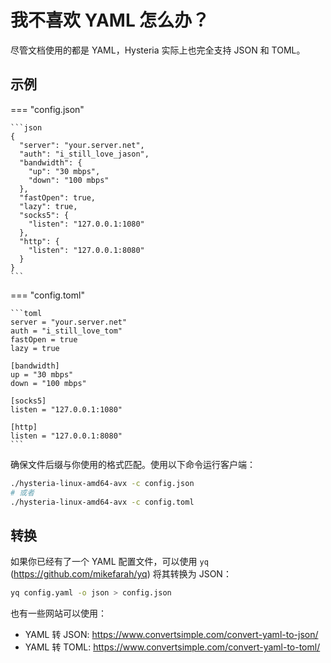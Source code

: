 # 我不喜欢 YAML 怎么办？

尽管文档使用的都是 YAML，Hysteria 实际上也完全支持 JSON 和 TOML。

## 示例

=== "config.json"

    ```json
    {
      "server": "your.server.net",
      "auth": "i_still_love_jason",
      "bandwidth": {
        "up": "30 mbps",
        "down": "100 mbps"
      },
      "fastOpen": true,
      "lazy": true,
      "socks5": {
        "listen": "127.0.0.1:1080"
      },
      "http": {
        "listen": "127.0.0.1:8080"
      }
    }
    ```

=== "config.toml"

    ```toml
    server = "your.server.net"
    auth = "i_still_love_tom"
    fastOpen = true
    lazy = true

    [bandwidth]
    up = "30 mbps"
    down = "100 mbps"

    [socks5]
    listen = "127.0.0.1:1080"

    [http]
    listen = "127.0.0.1:8080"
    ```

确保文件后缀与你使用的格式匹配。使用以下命令运行客户端：

```bash
./hysteria-linux-amd64-avx -c config.json
# 或者
./hysteria-linux-amd64-avx -c config.toml
```

## 转换

如果你已经有了一个 YAML 配置文件，可以使用 `yq` (https://github.com/mikefarah/yq) 将其转换为 JSON：

```bash
yq config.yaml -o json > config.json
```

也有一些网站可以使用：

- YAML 转 JSON: https://www.convertsimple.com/convert-yaml-to-json/
- YAML 转 TOML: https://www.convertsimple.com/convert-yaml-to-toml/
